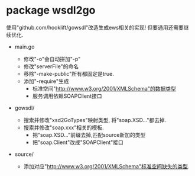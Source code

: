# package wsdl2go

使用"github.com/hooklift/gowsdl"改造生成ews相关的实现! 但要通用还需要继续优化.

- main.go
    - 修改"-o"会自动拼加"-p"
    - 修改"serverFile"的命名
    - 移除"-make-public"所有都固定是true.
    - 添加"-require"生成
      - 标准空间"http://www.w3.org/2001/XMLSchema"的数据类型
      - 服务调用依赖SOAPClient接口

- gowsdl/
    - 搜索并修改"xsd2GoTypes"映射类型, 将"soap.XSD..."都去掉.
    - 搜索并修改"soap.xxx"相关的模板. 
        - 把"soap.XSD..."前缀去掉,匹配source新加的类型
        - 把"soap.Client"改成"SOAPClient"接口

- source/
    - 添加对应"http://www.w3.org/2001/XMLSchema"标准空间缺失的类型.
    